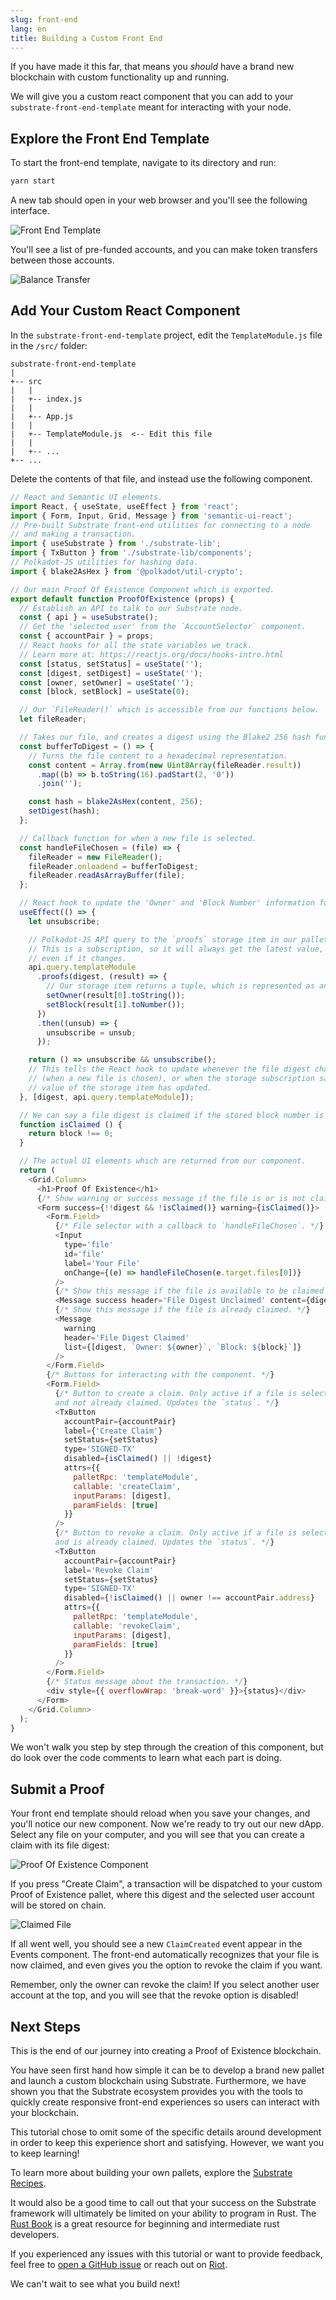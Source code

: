 ```yaml
---
slug: front-end
lang: en
title: Building a Custom Front End
---
```


If you have made it this far, that means you _should_ have a brand new blockchain with custom
functionality up and running.

We will give you a custom react component that you can add to your `substrate-front-end-template`
meant for interacting with your node.

## Explore the Front End Template

To start the front-end template, navigate to its directory and run:

```bash
yarn start
```

A new tab should open in your web browser and you'll see the following interface.

![Front End Template](../assets/front-end-template.png)

You'll see a list of pre-funded accounts, and you can make token transfers between those accounts.

![Balance Transfer](../assets/front-end-template-balance-transfer.png)

## Add Your Custom React Component

In the `substrate-front-end-template` project, edit the `TemplateModule.js` file in the `/src/`
folder:

```
substrate-front-end-template
|
+-- src
|   |
|   +-- index.js
|   |
|   +-- App.js
|   |
|   +-- TemplateModule.js  <-- Edit this file
|   |
|   +-- ...
+-- ...
```

Delete the contents of that file, and instead use the following component.

```js
// React and Semantic UI elements.
import React, { useState, useEffect } from 'react';
import { Form, Input, Grid, Message } from 'semantic-ui-react';
// Pre-built Substrate front-end utilities for connecting to a node
// and making a transaction.
import { useSubstrate } from './substrate-lib';
import { TxButton } from './substrate-lib/components';
// Polkadot-JS utilities for hashing data.
import { blake2AsHex } from '@polkadot/util-crypto';

// Our main Proof Of Existence Component which is exported.
export default function ProofOfExistence (props) {
  // Establish an API to talk to our Substrate node.
  const { api } = useSubstrate();
  // Get the 'selected user' from the `AccountSelector` component.
  const { accountPair } = props;
  // React hooks for all the state variables we track.
  // Learn more at: https://reactjs.org/docs/hooks-intro.html
  const [status, setStatus] = useState('');
  const [digest, setDigest] = useState('');
  const [owner, setOwner] = useState('');
  const [block, setBlock] = useState(0);

  // Our `FileReader()` which is accessible from our functions below.
  let fileReader;

  // Takes our file, and creates a digest using the Blake2 256 hash function.
  const bufferToDigest = () => {
    // Turns the file content to a hexadecimal representation.
    const content = Array.from(new Uint8Array(fileReader.result))
      .map((b) => b.toString(16).padStart(2, '0'))
      .join('');

    const hash = blake2AsHex(content, 256);
    setDigest(hash);
  };

  // Callback function for when a new file is selected.
  const handleFileChosen = (file) => {
    fileReader = new FileReader();
    fileReader.onloadend = bufferToDigest;
    fileReader.readAsArrayBuffer(file);
  };

  // React hook to update the 'Owner' and 'Block Number' information for a file.
  useEffect(() => {
    let unsubscribe;

    // Polkadot-JS API query to the `proofs` storage item in our pallet.
    // This is a subscription, so it will always get the latest value,
    // even if it changes.
    api.query.templateModule
      .proofs(digest, (result) => {
        // Our storage item returns a tuple, which is represented as an array.
        setOwner(result[0].toString());
        setBlock(result[1].toNumber());
      })
      .then((unsub) => {
        unsubscribe = unsub;
      });

    return () => unsubscribe && unsubscribe();
    // This tells the React hook to update whenever the file digest changes
    // (when a new file is chosen), or when the storage subscription says the
    // value of the storage item has updated.
  }, [digest, api.query.templateModule]);

  // We can say a file digest is claimed if the stored block number is not 0.
  function isClaimed () {
    return block !== 0;
  }

  // The actual UI elements which are returned from our component.
  return (
    <Grid.Column>
      <h1>Proof Of Existence</h1>
      {/* Show warning or success message if the file is or is not claimed. */}
      <Form success={!!digest && !isClaimed()} warning={isClaimed()}>
        <Form.Field>
          {/* File selector with a callback to `handleFileChosen`. */}
          <Input
            type='file'
            id='file'
            label='Your File'
            onChange={(e) => handleFileChosen(e.target.files[0])}
          />
          {/* Show this message if the file is available to be claimed */}
          <Message success header='File Digest Unclaimed' content={digest} />
          {/* Show this message if the file is already claimed. */}
          <Message
            warning
            header='File Digest Claimed'
            list={[digest, `Owner: ${owner}`, `Block: ${block}`]}
          />
        </Form.Field>
        {/* Buttons for interacting with the component. */}
        <Form.Field>
          {/* Button to create a claim. Only active if a file is selected,
          and not already claimed. Updates the `status`. */}
          <TxButton
            accountPair={accountPair}
            label={'Create Claim'}
            setStatus={setStatus}
            type='SIGNED-TX'
            disabled={isClaimed() || !digest}
            attrs={{
              palletRpc: 'templateModule',
              callable: 'createClaim',
              inputParams: [digest],
              paramFields: [true]
            }}
          />
          {/* Button to revoke a claim. Only active if a file is selected,
          and is already claimed. Updates the `status`. */}
          <TxButton
            accountPair={accountPair}
            label='Revoke Claim'
            setStatus={setStatus}
            type='SIGNED-TX'
            disabled={!isClaimed() || owner !== accountPair.address}
            attrs={{
              palletRpc: 'templateModule',
              callable: 'revokeClaim',
              inputParams: [digest],
              paramFields: [true]
            }}
          />
        </Form.Field>
        {/* Status message about the transaction. */}
        <div style={{ overflowWrap: 'break-word' }}>{status}</div>
      </Form>
    </Grid.Column>
  );
}
```

We won't walk you step by step through the creation of this component, but do look over the code
comments to learn what each part is doing.

## Submit a Proof

Your front end template should reload when you save your changes, and you'll notice our new
component. Now we're ready to try out our new dApp. Select any file on your computer, and you will
see that you can create a claim with its file digest:

![Proof Of Existence Component](../assets/poe-component.png)

If you press "Create Claim", a transaction will be dispatched to your custom Proof of Existence
pallet, where this digest and the selected user account will be stored on chain.

![Claimed File](../assets/poe-claimed.png)

If all went well, you should see a new `ClaimCreated` event appear in the Events component. The
front-end automatically recognizes that your file is now claimed, and even gives you the option to
revoke the claim if you want.

Remember, only the owner can revoke the claim! If you select another user account at the top, and
you will see that the revoke option is disabled!

## Next Steps

This is the end of our journey into creating a Proof of Existence blockchain.

You have seen first hand how simple it can be to develop a brand new pallet and launch a custom
blockchain using Substrate. Furthermore, we have shown you that the Substrate ecosystem provides you
with the tools to quickly create responsive front-end experiences so users can interact with your
blockchain.

This tutorial chose to omit some of the specific details around development in order to keep this
experience short and satisfying. However, we want you to keep learning!

To learn more about building your own pallets, explore the
[Substrate Recipes](https://substrate.dev/recipes).

It would also be a good time to call out that your success on the Substrate framework will
ultimately be limited on your ability to program in Rust. The
[Rust Book](https://doc.rust-lang.org/book/) is a great resource for beginning and intermediate rust
developers.

If you experienced any issues with this tutorial or want to provide feedback, feel free to
[open a GitHub issue](https://github.com/substrate-developer-hub/tutorials/issues/new) or reach out
on [Riot](https://riot.im/app/#/room/!HzySYSaIhtyWrwiwEV:matrix.org).

We can't wait to see what you build next!
